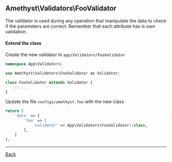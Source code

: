 ## Amethyst\Validators\FooValidator

The validator is used during any operation that manipulate the data to check if the parameters are correct. Remember that each attribute has is own validation.

#### Extend the class

Create the new validator in `app/Validators/FooValidator`
```php
namespace App\Validators;

use Amethyst\Validators\FooValidator as Validator;

class FooValidator extends Validator {
	// ...
}
```
Update the file `configs/amethyst.foo` with the new class
```php
return [
    'data' => [
        'foo' => [
            'validator' => App\Validators\FooValidator::class,
        ],
    ]
];
```

---
[Back](index.md)